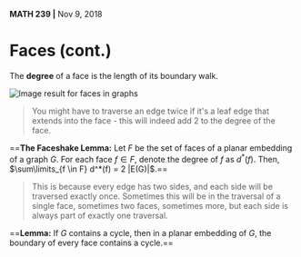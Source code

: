 __MATH 239 |__ Nov 9, 2018

# Faces (cont.)

The __degree__ of a face is the length of its boundary walk. 

![Image result for faces in graphs](https://caagt.ugent.be/CaGe/Images/graph-faces.gif)

> You might have to traverse an edge twice if it's a leaf edge that extends into the face - this will indeed add 2 to the degree of the face.

==__The Faceshake Lemma:__ Let $F$ be the set of faces of a planar embedding of a graph $G$. For each face $f \in F$, denote the degree of $f$ as $d^*(f)$. Then, $\sum\limits_{f \in F} d^*(f) = 2 |E(G)|$.==

> This is because every edge has two sides, and each side will be traversed exactly once. Sometimes this will be in the traversal of a single face, sometimes two faces, sometimes more, but each side is always part of exactly one traversal.

==__Lemma:__ If $G$ contains a cycle, then in a planar embedding of $G$, the boundary of every face contains a cycle.==

